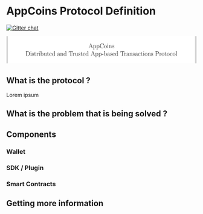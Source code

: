 # AppCoins Protocol Definition

[![Gitter chat](https://badges.gitter.im/gitterHQ/gitter.png)](https://gitter.im/AppCoinsProject/Lobby)

![App Coins Protocol - Distributed and Trusted App-based Transactions Protocol ](images/coverProtocol.png)

## What is the protocol ? 

Lorem ipsum

## What is the problem that is being solved ? 

## Components

### Wallet

### SDK / Plugin

### Smart Contracts

## Getting more information




